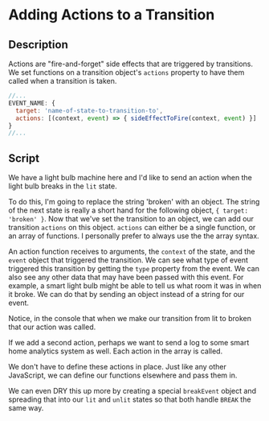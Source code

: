 # Adding Actions to a Transition

## Description

Actions are "fire-and-forget" side effects that are triggered by transitions. We set functions on a transition object's `actions` property to have them called when a transition is taken.

```javascript
//...
EVENT_NAME: {
  target: 'name-of-state-to-transition-to',
  actions: [(context, event) => { sideEffectToFire(context, event) }]
}
//...
```

## Script

We have a light bulb machine here and I'd like to send an action when the light bulb breaks in the `lit` state.

To do this, I'm going to replace the string 'broken' with an object. The string of the next state is really a short hand for the following object, `{ target: 'broken' }`. Now that we've set the transition to an object, we can add our transition `actions` on this object. `actions` can either be a single function, or an array of functions. I personally prefer to always use the the array syntax.

An action function receives to arguments, the `context` of the state, and the `event` object that triggered the transition. We can see what type of event triggered this transition by getting the `type` property from the event. We can also see any other data that may have been passed with this event. For example, a smart light bulb might be able to tell us what room it was in when it broke. We can do that by sending an object instead of a string for our event.

Notice, in the console that when we make our transition from lit to broken that our action was called.

If we add a second action, perhaps we want to send a log to some smart home analytics system as well. Each action in the array is called.

We don't have to define these actions in place. Just like any other JavaScript, we can define our functions elsewhere and pass them in.

We can even DRY this up more by creating a special `breakEvent` object and spreading that into our `lit` and `unlit` states so that both handle `BREAK` the same way.
